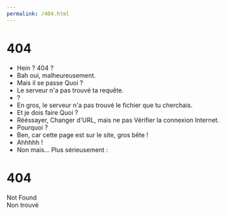 ```yaml
---
permalink: /404.html
---
```

# 404
- Hein ? 404 ?
- Bah oui, malheureusement.
- Mais il se passe Quoi ?
- Le serveur n'a pas trouvé ta requête.
- ?
- En gros, le serveur n'a pas trouvé le fichier que tu cherchais.
- Et je dois faire Quoi ?
- Rééssayer, Changer d'URL, mais ne pas Vérifier la connexion Internet.
- Pourquoi ?
- Ben, car cette page est sur le site, gros bête !
- Ahhhhh !
- Non mais... Plus sérieusement :
<h1>404</h1>
Not Found<br>
Non trouvé<br>
